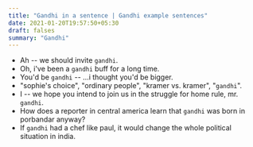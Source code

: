 ```yaml
---
title: "Gandhi in a sentence | Gandhi example sentences"
date: 2021-01-20T19:57:50+05:30
draft: falses
summary: "Gandhi"
---
```

- Ah -- we should invite `gandhi`.
- Oh, i've been a `gandhi` buff for a long time.
- You'd be `gandhi` -- ...i thought you'd be bigger.
- "sophie's choice", "ordinary people", "kramer vs. kramer", "`gandhi`".
- I -- we hope you intend to join us in the struggle for home rule, mr. `gandhi`.
- How does a reporter in central america learn that `gandhi` was born in porbandar anyway?
- If `gandhi` had a chef like paul, it would change the whole political situation in india.
                 
